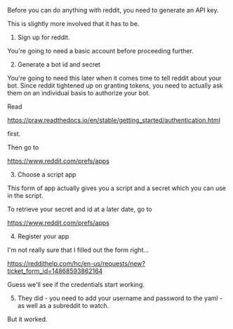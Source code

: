 
Before you can do anything with reddit, you need to generate an API key.

This is slightly more involved that it has to be.

1) Sign up for reddit.

You're going to need a basic account before proceeding further.

2) Generate a bot id and secret

You're going to need this later when it comes time to tell reddit about your bot.
Since reddit tightened up on granting tokens, you need to actually ask them on an individual basis to authorize your bot.

Read

https://praw.readthedocs.io/en/stable/getting_started/authentication.html

first.

Then go to 

https://www.reddit.com/prefs/apps

3) Choose a script app

This form of app actually gives you a script and a secret which you can use in the script.

To retrieve your secret and id at a later date, go to 

https://www.reddit.com/prefs/apps

4) Register your app

I'm not really sure that I filled out the form right...

https://reddithelp.com/hc/en-us/requests/new?ticket_form_id=14868593862164

Guess we'll see if the credentials start working.

5) They did - you need to add your username and password to the yaml - as well as a subreddit to watch.

But it worked.

